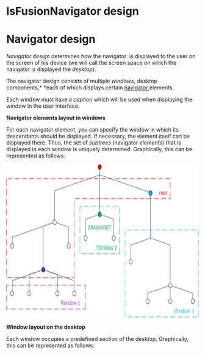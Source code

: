 # lsFusionNavigator design

# Navigator design

*Navigator design* determines how the navigator  is displayed to the user on the screen of his device (we will call the screen space on which the navigator is displayed the *desktop*).

The navigator design consists of multiple *windows*, desktop components,* *each of which displays certain [navigator&nbsp;](Navigator.md)elements. 

Each window must have a *caption* which will be used when displaying the window in the user interface.

**Navigator elements layout in windows**

For each navigator element, you can specify the window in which its descendants should be displayed. If necessary, the element itself can be displayed there. Thus, the set of *subtrees* (navigator *elements*) that is displayed in each window is uniquely determined. Graphically, this can be represented as follows:

<img src="attachments/1310742/86476284.png" height="400" />

**Window layout on the desktop**

Each window occupies a predefined section of the desktop. Graphically, this can be represented as follows:



  
